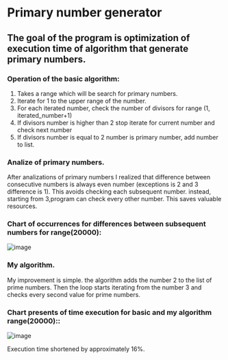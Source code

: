 # Primary number generator
## The goal of the program is optimization of execution time of algorithm that generate primary numbers.
### Operation of the basic algorithm:
1. Takes a range which will be search for primary numbers.
2. Iterate for 1 to the upper range of the number.
3. For each iterated number, check the number of divisors for range (1, iterated_number+1)
4. If divisors number is higher than 2 stop iterate for current number and check next number
5. If divisors number is equal to 2 number is primary number, add number to list.

### Analize of primary numbers.
After analizations of primary numbers I realized that difference between consecutive numbers is always even number (exceptions is 2 and 3 difference is 1).
This avoids checking each subsequent number. instead, starting from 3,program  can check every other number. This saves valuable resources.

### Chart of occurrences for differences between subsequent numbers for range(20000):
![image](https://github.com/OliwierKossak/Primary_numbers_generator/assets/138603416/78f7aec9-102f-4d87-820d-63f474655ae8)

### My algorithm.
My improvement is simple. the algorithm adds the number 2 to the list of prime numbers. Then the loop starts iterating from the number 3 and checks every second value for prime numbers.

### Chart presents of time execution for basic and my algorithm range(20000)::
![image](https://github.com/OliwierKossak/Primary_numbers_generator/assets/138603416/7ef4edc6-8a73-4fbd-9938-dc95fc3d8744)

Execution time shortened by approximately 16%.
